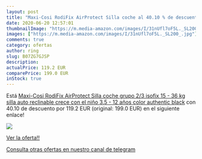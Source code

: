 ```yaml
---
layout: post
title: "Maxi-Cosi RodiFix AirProtect Silla coche al 40.10 % de descuento"
date: 2020-06-20 12:57:01
thumbnailImage: "https://m.media-amazon.com/images/I/31nUfl7oF5L._SL200_.jpg"
images: ["https://m.media-amazon.com/images/I/31nUfl7oF5L._SL200_.jpg"]
comments: true
category: ofertas
author: ring
slug: B07ZG7GJSP
description:
actualPrice: 119.2 EUR
comparePrice: 199.0 EUR
inStock: true
---
```


Está [Maxi-Cosi RodiFix AirProtect Silla coche grupo 2/3 isofix 15 - 36 kg silla auto reclinable crece con el niño 3.5 - 12 años color authentic black](https://www.amazon.com/dp/B07ZG7GJSP/?tag=redken08-20) con 40.10 de descuento por 119.2 EUR (original: 199.0 EUR) en el siguiente enlace!

[![](https://m.media-amazon.com/images/I/31nUfl7oF5L._SL200_.jpg)](https://www.amazon.com/dp/B07ZG7GJSP/?tag=redken08-20)

[Ver la oferta!!](https://www.amazon.com/dp/B07ZG7GJSP/?tag=redken08-20)

[Consulta otras ofertas en nuestro canal de telegram](https://t.me/s/ofertas25)
